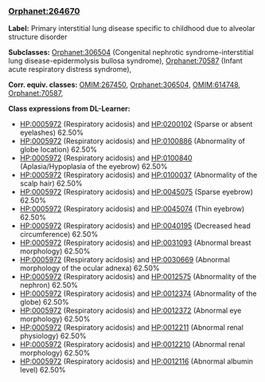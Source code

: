
### [Orphanet:264670](http://www.orpha.net/ORDO/Orphanet_264670)
**Label:** Primary interstitial lung disease specific to childhood due to alveolar structure disorder

**Subclasses:** [Orphanet:306504](http://www.orpha.net/ORDO/Orphanet_306504) (Congenital nephrotic syndrome-interstitial lung disease-epidermolysis bullosa syndrome), [Orphanet:70587](http://www.orpha.net/ORDO/Orphanet_70587) (Infant acute respiratory distress syndrome), 

**Corr. equiv. classes:** [OMIM:267450](http://purl.obolibrary.org/obo/OMIM_267450), [Orphanet:306504](http://www.orpha.net/ORDO/Orphanet_306504), [OMIM:614748](http://purl.obolibrary.org/obo/OMIM_614748), [Orphanet:70587](http://www.orpha.net/ORDO/Orphanet_70587), 

**Class expressions from DL-Learner:**

- [HP:0005972](http://purl.obolibrary.org/obo/HP_0005972) (Respiratory acidosis) and [HP:0200102](http://purl.obolibrary.org/obo/HP_0200102) (Sparse or absent eyelashes) 62.50%
- [HP:0005972](http://purl.obolibrary.org/obo/HP_0005972) (Respiratory acidosis) and [HP:0100886](http://purl.obolibrary.org/obo/HP_0100886) (Abnormality of globe location) 62.50%
- [HP:0005972](http://purl.obolibrary.org/obo/HP_0005972) (Respiratory acidosis) and [HP:0100840](http://purl.obolibrary.org/obo/HP_0100840) (Aplasia/Hypoplasia of the eyebrow) 62.50%
- [HP:0005972](http://purl.obolibrary.org/obo/HP_0005972) (Respiratory acidosis) and [HP:0100037](http://purl.obolibrary.org/obo/HP_0100037) (Abnormality of the scalp hair) 62.50%
- [HP:0005972](http://purl.obolibrary.org/obo/HP_0005972) (Respiratory acidosis) and [HP:0045075](http://purl.obolibrary.org/obo/HP_0045075) (Sparse eyebrow) 62.50%
- [HP:0005972](http://purl.obolibrary.org/obo/HP_0005972) (Respiratory acidosis) and [HP:0045074](http://purl.obolibrary.org/obo/HP_0045074) (Thin eyebrow) 62.50%
- [HP:0005972](http://purl.obolibrary.org/obo/HP_0005972) (Respiratory acidosis) and [HP:0040195](http://purl.obolibrary.org/obo/HP_0040195) (Decreased head circumference) 62.50%
- [HP:0005972](http://purl.obolibrary.org/obo/HP_0005972) (Respiratory acidosis) and [HP:0031093](http://purl.obolibrary.org/obo/HP_0031093) (Abnormal breast morphology) 62.50%
- [HP:0005972](http://purl.obolibrary.org/obo/HP_0005972) (Respiratory acidosis) and [HP:0030669](http://purl.obolibrary.org/obo/HP_0030669) (Abnormal morphology of the ocular adnexa) 62.50%
- [HP:0005972](http://purl.obolibrary.org/obo/HP_0005972) (Respiratory acidosis) and [HP:0012575](http://purl.obolibrary.org/obo/HP_0012575) (Abnormality of the nephron) 62.50%
- [HP:0005972](http://purl.obolibrary.org/obo/HP_0005972) (Respiratory acidosis) and [HP:0012374](http://purl.obolibrary.org/obo/HP_0012374) (Abnormality of the globe) 62.50%
- [HP:0005972](http://purl.obolibrary.org/obo/HP_0005972) (Respiratory acidosis) and [HP:0012372](http://purl.obolibrary.org/obo/HP_0012372) (Abnormal eye morphology) 62.50%
- [HP:0005972](http://purl.obolibrary.org/obo/HP_0005972) (Respiratory acidosis) and [HP:0012211](http://purl.obolibrary.org/obo/HP_0012211) (Abnormal renal physiology) 62.50%
- [HP:0005972](http://purl.obolibrary.org/obo/HP_0005972) (Respiratory acidosis) and [HP:0012210](http://purl.obolibrary.org/obo/HP_0012210) (Abnormal renal morphology) 62.50%
- [HP:0005972](http://purl.obolibrary.org/obo/HP_0005972) (Respiratory acidosis) and [HP:0012116](http://purl.obolibrary.org/obo/HP_0012116) (Abnormal albumin level) 62.50%


